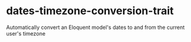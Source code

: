 # dates-timezone-conversion-trait
Automatically convert an Eloquent model's dates to and from the current user's timezone
